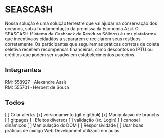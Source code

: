 # SEASCA$H
Nossa solução é uma solução terrestre que vai ajudar na conservação dos
oceanos, sob a fundamentação da premissa da Economia Azul. O SEASCASH (Sistema
de Cashback de Resíduos Sólidos) é uma plataforma que incentiva os cidadãos a
separarem e reciclarem seus resíduos corretamente. Os participantes que seguirem as
práticas corretas de coleta seletiva recebem recompensas financeiras, como descontos no
IPTU ou créditos que podem ser usados em estabelecimentos parceiros. 

## Integrantes
RM: 558927 - Alexandre Assis <br />
RM: 555701 - Herbert de Souza

## Todos
[ ] Criar alertas
[x] versionamento (git e github)
[x] Manipulação de branchs
[ ] gitpages
[ ] Efeitos diversos
[ ] validação (ex. Login)
[ ] carrosel dinâmicos
[ ] Manipulação do DOM
[ ] Responsividade
[ ] Usar boas práticas de código Web Development utilizado em aulas